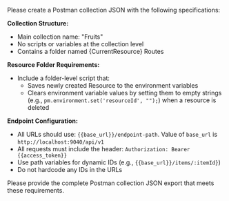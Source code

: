 Please create a Postman collection JSON with the following specifications:

**Collection Structure:**
- Main collection name: "Fruits"
- No scripts or variables at the collection level
- Contains a folder named {CurrentResource} Routes

**Resource Folder Requirements:**
- Include a folder-level script that:
  - Saves newly created Resource to the environment variables
  - Clears environment variable values by setting them to empty strings (e.g., `pm.environment.set('resourceId', "");`) when a resource is deleted
  
**Endpoint Configuration:**
- All URLs should use: `{{base_url}}/endpoint-path`. Value of `base_url` is `http://localhost:9040/api/v1`
- All requests must include the header: `Authorization: Bearer {{access_token}}`
- Use path variables for dynamic IDs (e.g., `{{base_url}}/items/:itemId}`)
- Do not hardcode any IDs in the URLs

Please provide the complete Postman collection JSON export that meets these requirements.
